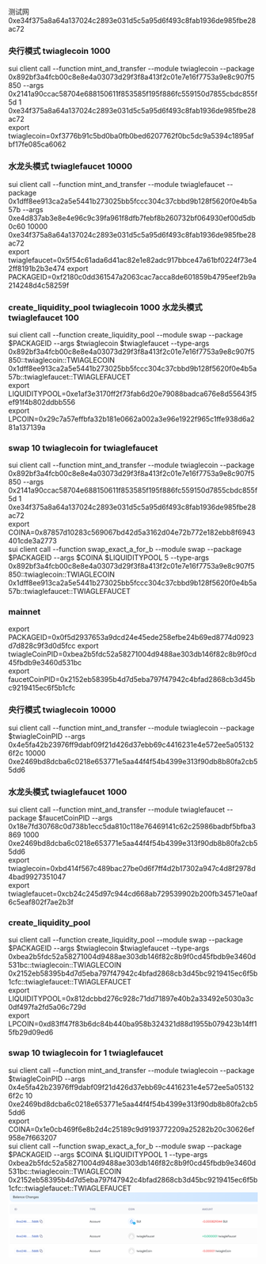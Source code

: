 测试网 0xe34f375a8a64a137024c2893e031d5c5a95d6f493c8fab1936de985fbe28ac72  
### 央行模式 twiaglecoin 1000  
sui client call --function mint_and_transfer --module twiaglecoin --package 0x892bf3a4fcb00c8e8e4a03073d29f3f8a413f2c01e7e16f7753a9e8c907f5850 --args 0x2141a90ccac58704e688150611f853585f195f886fc559150d7855cbdc855f5d 1 0xe34f375a8a64a137024c2893e031d5c5a95d6f493c8fab1936de985fbe28ac72   
export twiaglecoin=0xf3776b91c5bd0ba0fb0bed6207762f0bc5dc9a5394c1895afbf17fe085ca6062  
### 水龙头模式 twiaglefaucet 10000
sui client call --function mint_and_transfer --module twiaglefaucet --package  0x1dff8ee913ca2a5e5441b273025bb5fccc304c37cbbd9b128f5620f0e4b5a57b --args 0xe4d837ab3e8e4e96c9c39fa961f8dfb7febf8b260732bf064930ef00d5db0c60 10000 0xe34f375a8a64a137024c2893e031d5c5a95d6f493c8fab1936de985fbe28ac72   
export twiaglefaucet=0x5f54c61ada6d41ac82e1e82adc917bbce47a61bf0224f73e42ff8191b2b3e474
export PACKAGEID=0xf2180c0dd361547a2063cac7acca8de601859b4795eef2b9a214248d4c58259f  
### create_liquidity_pool twiaglecoin 1000 水龙头模式 twiaglefaucet 100
sui client call --function create_liquidity_pool --module swap --package $PACKAGEID --args  $twiaglecoin  $twiaglefaucet --type-args 0x892bf3a4fcb00c8e8e4a03073d29f3f8a413f2c01e7e16f7753a9e8c907f5850::twiaglecoin::TWIAGLECOIN 0x1dff8ee913ca2a5e5441b273025bb5fccc304c37cbbd9b128f5620f0e4b5a57b::twiaglefaucet::TWIAGLEFAUCET   
export LIQUIDITYPOOL=0xe1af3e3170ff2f73fab6d20e79088badca676e8d55643f5ef91f4b802ddbb556  
export LPCOIN=0x29c7a57effbfa32b181e0662a002a3e96e1922f965c1ffe938d6a281a137139a  
### swap 10 twiaglecoin for twiaglefaucet

sui client call --function mint_and_transfer --module twiaglecoin --package 0x892bf3a4fcb00c8e8e4a03073d29f3f8a413f2c01e7e16f7753a9e8c907f5850 --args 0x2141a90ccac58704e688150611f853585f195f886fc559150d7855cbdc855f5d 1 0xe34f375a8a64a137024c2893e031d5c5a95d6f493c8fab1936de985fbe28ac72   
export COINA=0x87857d10283c569067bd42d5a3162d04e72b772e182ebb8f6943401cde3a2773  
sui client call --function swap_exact_a_for_b --module swap --package $PACKAGEID --args $COINA $LIQUIDITYPOOL 5 --type-args 0x892bf3a4fcb00c8e8e4a03073d29f3f8a413f2c01e7e16f7753a9e8c907f5850::twiaglecoin::TWIAGLECOIN 0x1dff8ee913ca2a5e5441b273025bb5fccc304c37cbbd9b128f5620f0e4b5a57b::twiaglefaucet::TWIAGLEFAUCET   


### mainnet
export PACKAGEID=0x0f5d2937653a9dcd24e45ede258efbe24b69ed8774d0923d7d828c9f3d0d5fcc
export twiagleCoinPID=0xbea2b5fdc52a58271004d9488ae303db146f82c8b9f0cd45fbdb9e3460d531bc  
export faucetCoinPID=0x2152eb58395b4d7d5eba797f47942c4bfad2868cb3d45bc9219415ec6f5b1cfc  
### 央行模式 twiaglecoin 10000
sui client call --function mint_and_transfer --module twiaglecoin --package $twiagleCoinPID --args 0x4e5fa42b23976ff9dabf09f21d426d37ebb69c4416231e4e572ee5a051326f2c 10000 0xe2469bd8dcba6c0218e653771e5aa44f4f54b4399e313f90db8b80fa2cb55dd6   
### 水龙头模式 twiaglefaucet 1000
sui client call --function mint_and_transfer --module twiaglefaucet --package  $faucetCoinPID --args 0x18e7fd30768c0d738b1ecc5da810c118e76469141c62c25986badbf5bfba3869 1000 0xe2469bd8dcba6c0218e653771e5aa44f4f54b4399e313f90db8b80fa2cb55dd6   
export twiaglecoin=0xbd414f567c489bac27be0d6f7ff4d2b17302a947c4d8f2978d4bad9927351047  
export twiaglefaucet=0xcb24c245d97c944cd668ab729539902b200fb34571e0aaf6c5eaf802f7ae2b3f  
### create_liquidity_pool
sui client call --function create_liquidity_pool --module swap --package $PACKAGEID --args  $twiaglecoin  $twiaglefaucet --type-args 0xbea2b5fdc52a58271004d9488ae303db146f82c8b9f0cd45fbdb9e3460d531bc::twiaglecoin::TWIAGLECOIN 0x2152eb58395b4d7d5eba797f47942c4bfad2868cb3d45bc9219415ec6f5b1cfc::twiaglefaucet::TWIAGLEFAUCET   
export LIQUIDITYPOOL=0x812dcbbd276c928c71dd71897e40b2a33492e5030a3c0df497fa2fd5a06c729d  
export LPCOIN=0xd83ff47f83b6dc84b440ba958b324321d88d1955b079423b14ff15fb29d09ed6  
### swap 10 twiaglecoin for 1 twiaglefaucet
sui client call --function mint_and_transfer --module twiaglecoin --package $twiagleCoinPID --args 0x4e5fa42b23976ff9dabf09f21d426d37ebb69c4416231e4e572ee5a051326f2c 10 0xe2469bd8dcba6c0218e653771e5aa44f4f54b4399e313f90db8b80fa2cb55dd6   
export COINA=0x1e0cb469f6e8b2d4c25189c9d9193772209a25282b20c30626ef958e7f663207    
sui client call --function swap_exact_a_for_b --module swap --package $PACKAGEID --args $COINA $LIQUIDITYPOOL 1 --type-args 0xbea2b5fdc52a58271004d9488ae303db146f82c8b9f0cd45fbdb9e3460d531bc::twiaglecoin::TWIAGLECOIN 0x2152eb58395b4d7d5eba797f47942c4bfad2868cb3d45bc9219415ec6f5b1cfc::twiaglefaucet::TWIAGLEFAUCET   
![5_1.png](5_1.png)
